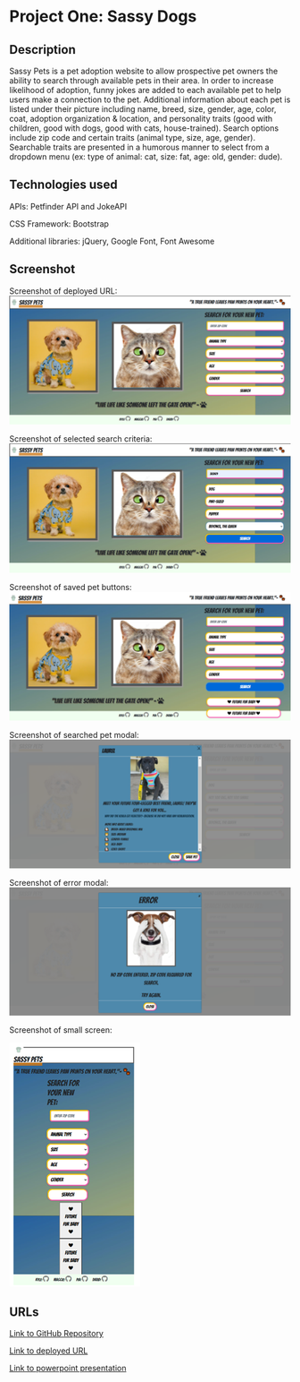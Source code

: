 # Project One: Sassy Dogs


## Description
Sassy Pets is a pet adoption website to allow prospective pet owners the ability to search through available pets in their area. In order to increase likelihood of adoption, funny jokes are added to each available pet to help users make a connection to the pet. Additional information about each pet is listed under their picture including name, breed, size, gender, age, color, coat, adoption organization & location, and personality traits (good with children, good with dogs, good with cats, house-trained). Search options include zip code and certain traits (animal type, size, age, gender). Searchable traits are presented in a humorous manner to select from a dropdown menu (ex: type of animal: cat, size: fat, age: old, gender: dude).

## Technologies used
APIs: Petfinder API and JokeAPI

CSS Framework: Bootstrap

Additional libraries: jQuery, Google Font, Font Awesome


## Screenshot

Screenshot of deployed URL:
<img src="assets\images\screenshot-deployed-url.png">

Screenshot of selected search criteria:
<img src="assets\images\screenshot-deployed-url-with-selected-search-criteria.png">

Screenshot of saved pet buttons:
<img src="assets\images\screenshot-deployed-url-with-saved-pet-btns.png">

Screenshot of searched pet modal:
<img src="assets\images\screenshot-deployed-url-pet-modal.png">

Screenshot of error modal:
<img src="assets\images\screenshot-deployed-url-pet-error-modal.png">

Screenshot of small screen:

<img src="assets\images\screenshot-mobile-responsive-small.png">


## URLs

<a href="https://github.com/mlward639/Project-One-Sassy-Pets">Link to GitHub Repository</a>

<a href="https://https://mlward639.github.io/Project-One-Sassy-Pets/">Link to deployed URL</a>

<a href="https://docs.google.com/presentation/d/1zicqnVs3Z2sY0oSLtSRU4ds9Z7dwQOllpUwe8YmPOmU/edit?usp=sharing">Link to powerpoint presentation</a>